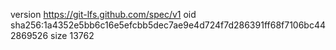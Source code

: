 version https://git-lfs.github.com/spec/v1
oid sha256:1a4352e5bb6c16e5efcbb5dec7ae9e4d724f7d286391ff68f7106bc442869526
size 13762
